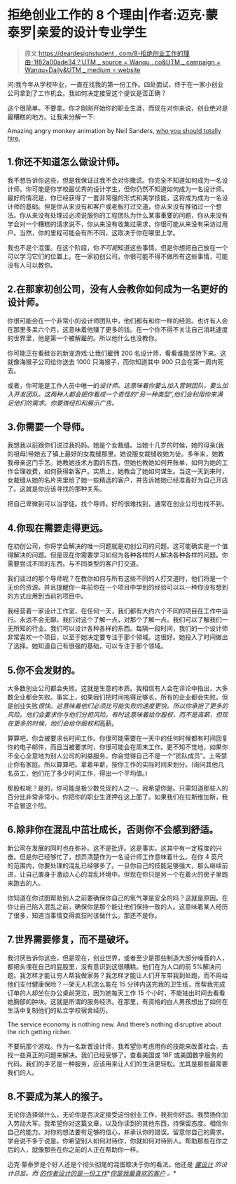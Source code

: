 # 拒绝创业工作的 8 个理由|作者:迈克·蒙泰罗|亲爱的设计专业学生

> 原文:[https://deardesignstudent . com/8-拒绝创业工作的理由-1f82a00ade34？UTM _ source = Wanqu . co&UTM _ campaign = Wanqu+Daily&UTM _ medium = website](https://deardesignstudent.com/8-reasons-to-turn-down-that-startup-job-1f82a00ade34?utm_source=wanqu.co&utm_campaign=Wanqu+Daily&utm_medium=website)

问:我今年从学校毕业，一直在找我的第一份工作。四处面试，终于在一家小创业公司拿到了工作机会。我如何决定接受这个提议是否正确？

这个很简单。不要拿。你才刚刚开始你的职业生涯，而现在对你来说，创业绝对是最糟糕的地方。让我来分解一下:



Amazing angry monkey animation by Neil Sanders, [who you should totally hire.](http://www.neilsanders.com.au/)



## 1.你还不知道怎么做设计师。

我不想告诉你这些，但是我保证过我不会对你撒谎。你完全不知道如何成为一名设计师。你可能是你学校最优秀的设计学生，但你仍然不知道如何成为一名设计师。最好的情况是，你已经获得了一套非常强的形式和美学技能，这将成为成为一名设计师的基础。但是你从来没有和客户或老板打过交道，你从来没有推销过一个想法。你从来没有处理过必须说服你的工程团队为什么某事重要的问题，你从来没有学会对一个糟糕的请求说不，你从来没有收集过需求，你很可能从来没有采访过用户。当然，你的里程可能会有所不同，这取决于你在哪里上学。

我也不是个混蛋。在这个阶段，你*不可能*知道这些事情。但是你想把自己放在一个可以学习它们的位置上。在一家初创公司，你很可能不得不做所有这些事情，可能没有人可以教你。



## 2.在那家初创公司，没有人会教你如何成为一名更好的设计师。

你很可能会在一个非常小的设计师团队中，他们都有和你一样的经验。也许有人会在那里多呆六个月，这意味着他赚了更多的钱。在一个你不得不关注自己消耗速度的世界里，他是第一个被解雇的。所以他什么也没教你。

你可能正在看硅谷的新宠游戏:让我们雇佣 200 名设计师，看看谁能坚持下来。这就像海猴子公司给你送去 1000 只海猴子，而你知道其中 900 只会在第一周内死去。

或者，你可能是工作人员中唯一的*设计师。这意味着你要么加入营销团队，要么加入开发团队。这两种人都会把你看成一个奇怪的“另一种类型”,他们会利用你来满足他们的需求。你要做纽扣和展示广告。*



## 3.你需要一个导师。

我想我以前跟你们说过我妈妈。她是个女裁缝。当她十几岁的时候，她的母亲(我的祖母)带她去了镇上最好的女裁缝那里。她说服女裁缝收她为徒。多年来，她教我母亲这门手艺。她教她技术方面的东西，但她也教她如何开账单，如何为她的工作合理收费，如何获得新客户。实质上，她教会了她如何谋生。当这一天到来时，女裁缝从她的名片夹里给了她一些精选的客户，并告诉她她已经准备好为自己开店了。这就是你应该寻找的那种关系。

把自己卑微到可以当学徒。找个导师。好的很难找到，通常在创业公司也找不到。



## 4.你现在需要走得更远。

在初创公司，你将学会解决的唯一问题就是初创公司的问题。这可能确实是一个值得解决的问题。但是现在你需要学习如何为各种各样的人解决各种各样的问题。你需要尝试不同的东西。与不同类型的客户打交道。

我们谈过的那个导师呢？在教你如何与所有这些不同的人打交道时，他们将是一个无价的资源。并且提醒你一年前你在一个项目中学到的经验可以以一种你没有想到的方式应用到当前的项目中。

我经营着一家设计工作室，在任何一天，我们都有大约六个不同的项目在工作中运行。永远不会无聊。我们对这个了解一点，对那个了解一点。我们可以了解我们一无所知的行业。我们可以设计各种各样的东西。每隔一段时间，我们的一个设计师非常喜欢一个项目，以至于她决定要专注于那个领域。这很好。她投入了时间做出了选择。她知道自己有很强的基础，可以专注于那个领域。



## 5.你不会发财的。

大多数创业公司都会失败。这就是生意的本质。我相信有人会在评论中指出，大多数企业都会失败。事实上，如果我们把时间拖得足够长，所有的企业都会失败。但是创业失败*很快。*这意味着他们必须比可能失败的速度更快。所以你承担了更多的风险。他们会要求你与他们分担风险。有时这意味着给你股权，而不是高薪，但现在更多的时候，他们会给你股权*和*高薪。

算算吧。你会被要求长时间工作。你很可能需要在一天中的任何时候都有时间回复你的电子邮件，而且当被要求时，你很可能会在周末工作。更不知不觉地，如果你不全心全意地为别人公司的利益服务，你会觉得自己不是一个“团队成员”。上帝禁止你有家庭。所以算算吧。拿着年薪，按你工作的实际时间来划分。(询问其他几名员工，他们花了多少时间工作，得出一个平均值。)

那股权呢？是的，你可能是极少数兑现的人之一。我希望你是。只需知道那些人的百分比非常非常小。你把你的职业生涯押在这上面了。如果我们在拉斯维加斯，我不会冒这个险。



## 6.除非你在混乱中茁壮成长，否则你不会感到舒适。

新公司在发展的同时也在弥补。这不是批评。这是事实。这其中有一定程度的兴奋。但是你已经够忙了，想弄清楚作为一名设计师工作意味着什么。在你 4 英尺的范围内，你要处理的混乱已经够多了。一旦你自己的技能足够强大，那么继续前进，让自己置身于激动人心的混乱环境中。但现在你只是另一个在着火的房子里跑来跑去的人。

你知道在你试图帮助别人之前要确保你自己的氧气罩是安全的吗？这就是原因。在你让自己陷入混乱之前，确保你是那个能让他们保持一致的人。这意味着某人经历了很多，知道当事情变得疯狂时该做什么。那还不是你。



## 7.世界需要修复，而不是破坏。

我讨厌告诉你这些，但是现在，创业世界，或者至少是那些制造大部分噪音的人，都把头埋在自己的屁股里，没有意识到这很糟糕。他们在为人口的前 5%解决问题。我怎样才能让穷人帮我做家务？我怎样才能让人们开车带我到处跑，而不用给他们支付健康保险？一架无人机怎么能在 15 分钟内送完我的卫生纸，而帮我完成订单的人却坐在办公桌前哭泣，因为她每天工作 15 个小时，不能抽出时间去看看她胸部的肿块。这就是所谓的服务经济。在那里，有资格的白人男孩想出了如何在生活中复制他们的私立学校宿舍经历。



The service economy is nothing new. And there’s nothing disruptive about the rich getting richer.



不要玩那个游戏。作为一名新晋设计师，我希望你考虑用你的技能来改善社会。去找一些真正的问题来解决。我们已经受够了。查看美国或 18F 或美国数字服务的代码。我们的手艺是一种服务，应该用来让人们的生活更轻松。尤其是那些最需要我们的人。



## 8.不要成为某人的猴子。

无论你选择做什么，无论你是否决定接受这份创业工作，我祝你好运。我赞扬你加入劳动大军。我希望你对这篇文章，以及你读到的其他东西，持保留态度。相信你自己的能力。对你的想法要有足够的信心，并承认你的错误。留意你自己的需求。学会说不多于说是。你希望别人如何对待你，你就如何对待别人。帮助那些在你之后的人，就像那些在你之前的人正在帮助你一样。



迈克·蒙泰罗是个好人还是个彻头彻尾的混蛋取决于你的看法。他还是 [*骡设计*](http://muledesign.com/) *的设计总监。而* [*的作者设计的是一份工作*](http://abookapart.com/products/design-is-a-job)*[*你是我最喜欢的客户*](http://abookapart.com/products/youre-my-favorite-client) *。**















